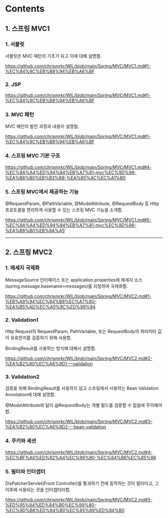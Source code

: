 # Contents

## 1. 스프링 MVC1

### 1. 서블릿

서블릿은 MVC 패턴의 기초가 되고 이에 대해 설명함.

https://github.com/chrismrkr/WIL/blob/main/Spring/MVC/MVC1.md#1-%EC%84%9C%EB%B8%94%EB%A6%BF

### 2. JSP

https://github.com/chrismrkr/WIL/blob/main/Spring/MVC/MVC1.md#1-%EC%84%9C%EB%B8%94%EB%A6%BF

### 3. MVC 패턴

MVC 패턴의 발전 과정과 내용이 설명됨.

https://github.com/chrismrkr/WIL/blob/main/Spring/MVC/MVC1.md#1-%EC%84%9C%EB%B8%94%EB%A6%BF

### 4. 스프링 MVC 기본 구조

https://github.com/chrismrkr/WIL/blob/main/Spring/MVC/MVC1.md#4-%EC%8A%A4%ED%94%84%EB%A7%81-mvc%EC%9D%98-%EA%B8%B0%EB%B3%B8-%EA%B5%AC%EC%A1%B0

### 5. 스프링 MVC에서 제공하는 기능

@RequestParam, @PathVariable, @ModelAttribute, @RequestBody 등 Http 프로토콜을 편리하게 사용할 수 있는 스프링 MVC 기능을 소개함.

https://github.com/chrismrkr/WIL/blob/main/Spring/MVC/MVC1.md#5-%EC%8A%A4%ED%94%84%EB%A7%81-mvc%EC%9D%98-%EA%B8%B0%EB%8A%A5'

***

## 2. 스프링 MVC2

### 1. 메세지 국제화

MessageSource 인터페이스 또는 application.properties에 메세지 소스(spring.message.basename=messages)를 지정하여 국제화함.

https://github.com/chrismrkr/WIL/blob/main/Spring/MVC/MVC2.md#1-%EB%A9%94%EC%84%B8%EC%A7%80-%EA%B5%AD%EC%A0%9C%ED%99%94

### 2. Validation1

Http Request의 RequestParam, PathVariable, 또는 RequestBody의 파라미터 값이 유효한지를 검증하기 위해 사용함.

BindingResult를 사용하는 방식에 대해서 설명함.

https://github.com/chrismrkr/WIL/blob/main/Spring/MVC/MVC2.md#2-%EA%B2%80%EC%A6%9D1---validation

### 3. Validation2

검증을 위해 BindingResult를 사용하지 않고 스프링에서 사용하는 Bean Validation Annotation에 대해 설명함.

@ModelAttribute와 달리 @RequestBody는 개별 필드를 검증할 수 없음에 주의해야함. 

https://github.com/chrismrkr/WIL/blob/main/Spring/MVC/MVC2.md#3-%EA%B2%80%EC%A6%9D2---bean-validation

### 4. 쿠키와 세션 

https://github.com/chrismrkr/WIL/blob/main/Spring/MVC/MVC2.md#4-%EC%BF%A0%ED%82%A4%EC%99%80-%EC%84%B8%EC%85%98

### 5. 필터와 인터셉터

DisPatcherServlet(Front Controller)를 통과하기 전에 동작하는 것이 필터이고, 그 이후에 사용되는 것을 인터셉터라함.

https://github.com/chrismrkr/WIL/blob/main/Spring/MVC/MVC2.md#5-%ED%95%84%ED%84%B0%EC%99%80-%EC%9D%B8%ED%84%B0%EC%85%89%ED%84%B0





